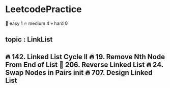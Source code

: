 # LeetcodePractice

🎈   easy       1
🔥   medium     4
💀   hard       0

topic : LinkList
--------------------------------------------------------------
🔥 142. Linked List Cycle II
🔥 19. Remove Nth Node From End of List
🎈 206. Reverse Linked List
🔥 24. Swap Nodes in Pairs init
🔥 707. Design Linked List
--------------------------------------------------------------
